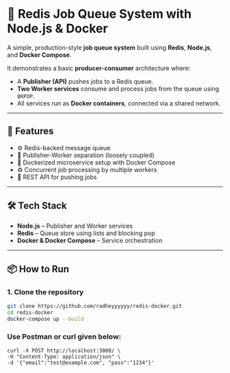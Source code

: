 # 🔁 Redis Job Queue System with Node.js & Docker

A simple, production-style **job queue system** built using **Redis**, **Node.js**, and **Docker Compose**.

It demonstrates a basic **producer-consumer** architecture where:
- A **Publisher (API)** pushes jobs to a Redis queue.
- **Two Worker services** consume and process jobs from the queue using `BRPOP`.
- All services run as **Docker containers**, connected via a shared network.

---

## 🚀 Features

- ⚙️ Redis-backed message queue
- 🧱 Publisher-Worker separation (loosely coupled)
- 🐳 Dockerized microservice setup with Docker Compose
- ♻️ Concurrent job processing by multiple workers
- 🔌 REST API for pushing jobs

---


## 🛠️ Tech Stack

- **Node.js** – Publisher and Worker services
- **Redis** – Queue store using lists and blocking pop
- **Docker & Docker Compose** – Service orchestration

---

## 📦 How to Run

### 1. Clone the repository
```bash
git clone https://github.com/radheyyyyyy/redis-docker.git
cd redis-docker
docker-compose up --build
```
### Use Postman or curl given below:
```
curl -X POST http://localhost:3000/ \
-H "Content-Type: application/json" \
-d '{"email":"test@example.com", "pass":"1234"}'
```
